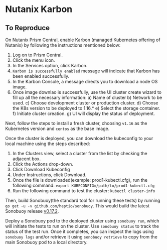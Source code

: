 Nutanix Karbon
===
 To Reproduce
---
 On Nutanix Prism Central, enable Karbon (managed Kubernetes offering of Nutanix) by following
the instructions mentioned below:
1. Log on to Prism Central.
2. Click the menu icon.
3. In the Services option, click Karbon.
4. `Karbon is successfully enabled` message will indicate that Karbon has been enabled successfully.
5. In the Karbon Console, a message directs you to download a node OS image.
6. Once image downlao is successfully, use the UI cluster create wizard
   to fill up all the necessary information:
     a) Name of cluster
     b) Network to be used.
     c) Choose development cluster or production cluster.
     d) Choose the K8s version to be deployed to 1.16.*
     e) Select the storage container.
     f) Initiate cluster creation.
     g) UI will display the status of deployment.

Next, follow the steps to install a fresh cluster, choosing `v1.16` as the Kubernetes
version and `centos` as the base image.

 Once the cluster is deployed, you can download the kubeconfig to your local machine using
the steps described:
1. In the Clusters view, select a cluster from the list by checking the adjacent box.
2. Click the Actions drop-down.
3. Click Download Kubeconfig
4. Under Instructions, click Download.
5. Once the file is downloaded(example: prod1-kubectl.cfg), run the following command:
    `export KUBECONFIG=/path/to/prod1-kubectl.cfg`
6. Run the following command to test the cluster:
    `kubectl cluster-info`

Then, build Sonobuoy(the standard tool for running these tests) by running `go get -u -v github.com/heptio/sonobuoy`.
This would build the latest Sonobuoy release [v0.17.2](https://github.com/heptio/sonobuoy/releases/tag/v0.17.2).

Deploy a Sonobuoy pod to the deployed cluster using `sonobuoy run`, which will initiate the tests to run on
the cluster. Use `sonobuoy status` to track the status of the test run. Once it completes, you
can inspect the logs using `sonobuoy logs` and/or retrieve it using `sonobuoy retrieve`
to copy from the main Sonobuoy pod to a local directory.
